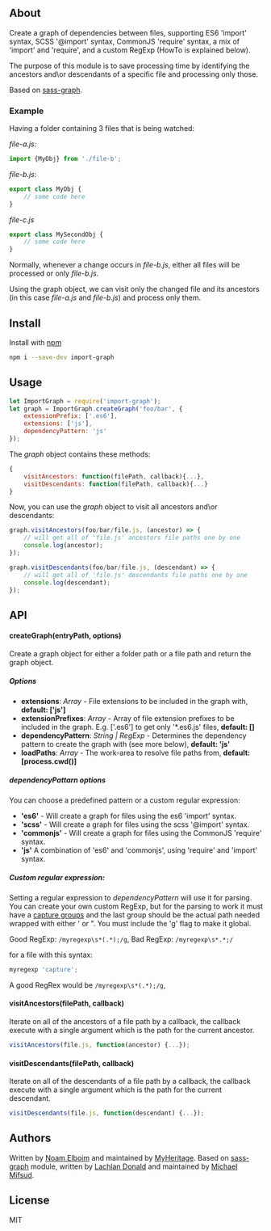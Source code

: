 ## About

Create a graph of dependencies between files, supporting ES6 'import' syntax, SCSS '@import' syntax, CommonJS 'require' syntax, a mix of 'import' and 'require', and a custom RegExp (HowTo is explained below).

The purpose of this module is to save processing time by identifying the ancestors and\or descendants of a specific file and processing only those.
  
Based on [sass-graph](https://github.com/xzyfer/sass-graph).

### Example

Having a folder containing 3 files that is being watched:

*file-a.js:*
```javascript
import {MyObj} from './file-b';
```

*file-b.js:*
```javascript
export class MyObj {
    // some code here
}
```

*file-c.js*
```javascript
export class MySecondObj {
    // some code here
}
```

Normally, whenever a change occurs in *file-b.js*, either all files will be processed or only *file-b.js*.

Using the graph object, we can visit only the changed file and its ancestors (in this case *file-a.js* and *file-b.js*) and process only them.


## Install

Install with [npm](https://npmjs.org/package/import-graph)

```bash
npm i --save-dev import-graph
```

## Usage

```javascript
let ImportGraph = require('import-graph');
let graph = ImportGraph.createGraph('foo/bar', {
    extensionPrefix: ['.es6'],
    extensions: ['js'],
    dependencyPattern: 'js'
});
```

The *graph* object contains these methods:
```javascript
{
    visitAncestors: function(filePath, callback){...},
    visitDescendants: function(filePath, callback){...}
}
```

Now, you can use the *graph* object to visit all ancestors and\or descendants:

```javascript
graph.visitAncestors(foo/bar/file.js, (ancestor) => {
    // will get all of 'file.js' ancestors file paths one by one
    console.log(ancestor);
});

graph.visitDescendants(foo/bar/file.js, (descendant) => {
    // will get all of 'file.js' descendants file paths one by one
    console.log(descendant);
});
```

## API

#### createGraph(entryPath, options)

Create a graph object for either a folder path or a file path and return the graph object.

##### Options

* **extensions**: *Array* - File extensions to be included in the graph with, **default: ['js']**
* **extensionPrefixes**: *Array* - Array of file extension prefixes to be included in the graph. E.g. ['.es6'] to get only '*.es6.js' files, **default: []**
* **dependencyPattern**: *String | RegExp* - Determines the dependency pattern to create the graph with (see more below), **default: 'js'**
* **loadPaths**: *Array* - The work-area to resolve file paths from, **default: [process.cwd()]**

##### dependencyPattarn options

You can choose a predefined pattern or a custom regular expression:

* **'es6'** - Will create a graph for files using the es6 'import' syntax.
* **'scss'** - Will create a graph for files using the scss '@import' syntax.
* **'commonjs'** - Will create a graph for files using the CommonJS 'require' syntax.
* **'js'** A combination of 'es6' and 'commonjs', using 'require' and 'import' syntax.

##### Custom regular expression:
Setting a regular expression to *dependencyPattern* will use it for parsing. You can create your own custom RegExp, but for the parsing to work it must have a [capture groups](https://developer.mozilla.org/en/docs/Web/JavaScript/Reference/Global_Objects/RegExp#Special_characters_meaning_in_regular_expressions) and the last group should be the actual path needed wrapped with either ' or ". You must include the 'g' flag to make it global.

Good RegExp: `/myregexp\s*(.*);/g`,
Bad RegExp: `/myregexp\s*.*;/`

for a file with this syntax: 
```javascript
myregexp 'capture';
```
A good RegRex would be `/myregexp\s*(.*);/g`,

#### visitAncestors(filePath, callback)

Iterate on all of the ancestors of a file path by a callback, the callback execute with a single argument which is the path for the current ancestor.

```javascript
visitAncestors(file.js, function(ancestor) {...});
```

#### visitDescendants(filePath, callback)

Iterate on all of the descendants of a file path by a callback, the callback execute with a single argument which is the path for the current descendant.

```javascript
visitDescendants(file.js, function(descendant) {...});
```

## Authors

Written by [Noam Elboim](https://github.com/NoamELB) and maintained by [MyHeritage](https://github.com/MyHeritage).
Based on [sass-graph](https://github.com/xzyfer/sass-graph) module, written by [Lachlan Donald](http://lachlan.me) and maintained by [Michael Mifsud](http://twitter.com/xzyfer).

## License

MIT